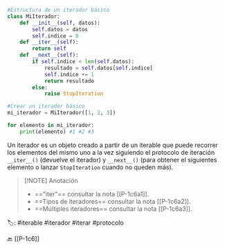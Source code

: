 ```python title:iterador.py
#Estructura de un iterador básico
class MiIterador:
	def __init__(self, datos):
		self.datos = datos
		self.indice = 0
	def __iter__(self):
		return self
	def __next__(self):
		if self.indice < len(self.datos):
			resultado = self.datos[self.indice]
			self.indice += 1
			return resultado
		else:
			raise StopIteration

#Crear un iterador básico
mi_iterador = MiIterador([1, 2, 3])

for elemento in mi_iterador:
	print(elemento) #1 #2 #3
```

Un iterador es un objeto creado a partir de un iterable que puede recorrer los elementos del mismo uno a la vez siguiendo el protocolo de iteración `__iter__()` (devuelve el iterador) y `__next__()` (para obtener el siguientes elemento o lanzar `StopIteration` cuando no queden más).

> [!NOTE] Anotación
> - =="iter"== consultar la nota [[P-1c6a1]].
> - ==Tipos de iteradores== consultar la nota [[P-1c6a2]].
> - ==Múltiples iteradores== consultar la nota [[P-1c6a3]].

🏷️:  #iterable #iterador #iterar #protocolo

🔙 [[P-1c6]]
